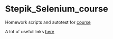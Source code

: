 # Stepik_Selenium_course

Homework scripts and autotest for [course](https://stepik.org/course/575)

A lot of useful links [here](https://github.com/numuser/Stepik_Selenium_course/blob/main/others/useful_links.md)
